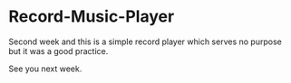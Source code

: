 # Record-Music-Player
 Second week and this is a simple record player which serves no purpose but it was a good practice.

 See you next week.

